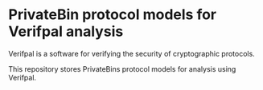# PrivateBin protocol models for Verifpal analysis

Verifpal is a software for verifying the security of cryptographic protocols.

This repository stores PrivateBins protocol models for analysis using Verifpal.

